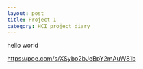 ```yaml
---
layout: post
title: Project 1
category: HCI project diary
---
```


hello world

https://poe.com/s/XSybo2bJeBpY2mAuW81b